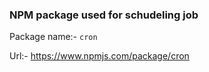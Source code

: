 ### NPM package used for schudeling job

Package name:- `cron`

Url:- https://www.npmjs.com/package/cron

